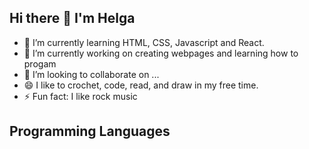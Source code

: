 ## Hi there 👋 I'm Helga


- 🌱 I’m currently learning HTML, CSS, Javascript and React.
- 🔭 I’m currently working on creating webpages and learning how to progam
- 👯 I’m looking to collaborate on ...
- 😄 I like to crochet, code, read, and draw in my free time.
- ⚡ Fun fact: I like rock music


## Programming Languages
